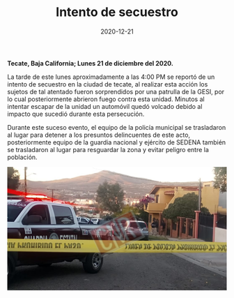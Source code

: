 ﻿---
layout: blog
title:  "Intento de secuestro"
date:   2020-12-21
categories: tecate
permalink: /:categories/:title:output_ext
image: /img/cnr/2020-12-21-intento-de-secuestro.jpg
alt: "Intento de secuestro"
autor: 
---


**Tecate, Baja California; Lunes 21 de diciembre del 2020.**


La tarde de este lunes aproximadamente a las 4:00 PM se reportó de un intento de secuestro en la ciudad de tecate, al realizar esta acción los sujetos de tal atentado fueron sorprendidos por una patrulla de la GESI, por lo cual posteriormente abrieron fuego contra esta unidad.
Minutos al intentar escapar de la unidad un automóvil quedó volcado debido al impacto que sucedió durante esta persecución.


Durante este suceso evento, el equipo de la policía municipal se trasladaron al lugar para detener a los presuntos delincuentes de este acto, posteriormente equipo de la guardia nacional y ejército de SEDENA también se trasladaron al lugar para resguardar la zona y evitar peligro entre la población.

<div id="carouselExampleSlidesOnly" class="carousel slide" data-ride="carousel">
  <div class="carousel-inner">
    <div class="carousel-item active">
       <img class="d-block w-100" src="/img/cnr/2020-12-21-intento-de-secuestro.jpg" loading="lazy"  alt="Intento de secuestro">
    </div>
  </div>
</div>
